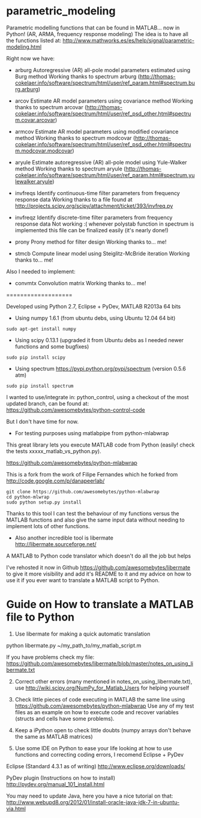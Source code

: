 parametric_modeling
===================

Parametric modelling functions that can be found in MATLAB... now in Python!
(AR, ARMA, frequency response modeling)
The idea is to have all the functions listed at: http://www.mathworks.es/es/help/signal/parametric-modeling.html

Right now we have:

* arburg	Autoregressive (AR) all-pole model parameters estimated using Burg method
Working thanks to spectrum arburg (http://thomas-cokelaer.info/software/spectrum/html/user/ref_param.html#spectrum.burg.arburg)

* arcov	Estimate AR model parameters using covariance method
Working thanks to spectrum arcovar (http://thomas-cokelaer.info/software/spectrum/html/user/ref_psd_other.html#spectrum.covar.arcovar)

* armcov	Estimate AR model parameters using modified covariance method
Working thanks to spectrum modcovar (http://thomas-cokelaer.info/software/spectrum/html/user/ref_psd_other.html#spectrum.modcovar.modcovar)

* aryule	Estimate autoregressive (AR) all-pole model using Yule-Walker method
Working thanks to spectrum aryule (http://thomas-cokelaer.info/software/spectrum/html/user/ref_param.html#spectrum.yulewalker.aryule)

* invfreqs	Identify continuous-time filter parameters from frequency response data
Working thanks to a file found at http://projects.scipy.org/scipy/attachment/ticket/393/invfreq.py

* invfreqz	Identify discrete-time filter parameters from frequency response data
Not working :( whenever polystab function in spectrum is implemented this file can be finalized easily (it's nearly done!)

* prony	 Prony method for filter design
Working thanks to... me!

* stmcb	Compute linear model using Steiglitz-McBride iteration
Working thanks to... me!

Also I needed to implement:

* convmtx    Convolution matrix
Working thanks to... me!


===================

Developed using Python 2.7, Eclipse + PyDev, MATLAB R2013a 64 bits

* Using numpy 1.6.1 (from ubuntu debs, using Ubuntu 12.04 64 bit)
```
sudo apt-get install numpy
```

* Using scipy 0.13.1 (upgraded it from Ubuntu debs as I needed newer functions and some bugfixes)
```
sudo pip install scipy
```

* Using spectrum https://pypi.python.org/pypi/spectrum (version 0.5.6 atm)
```
sudo pip install spectrum 
```


I wanted to use/integrate in: python_control, using a checkout of the most updated branch, can be found at:
https://github.com/awesomebytes/python-control-code

But I don't have time for now.


* For testing purposes using matlabpipe from python-mlabwrap

This great library lets you execute MATLAB code from Python (easily! check the tests xxxxx_matlab_vs_python.py).

https://github.com/awesomebytes/python-mlabwrap

This is a fork from the work of Filipe Fernandes which he forked from http://code.google.com/p/danapeerlab/
```
git clone https://github.com/awesomebytes/python-mlabwrap
cd python-mlwrap
sudo python setup.py install
```

Thanks to this tool I can test the behaviour of my functions versus the MATLAB functions
and also give the same input data without needing to implement lots of other functions.

* Also another incredible tool is libermate http://libermate.sourceforge.net/

A MATLAB to Python code translator which doesn't do all the job but helps

I've rehosted it now in Github https://github.com/awesomebytes/libermate to give it more visibility and 
add it's README to it and my advice on how to use it if you ever want to translate a MATLAB script to Python.

Guide on How to translate a MATLAB file to Python
====================

1) Use libermate for making a quick automatic translation

python libermate.py ~/my_path_to/my_matlab_script.m

If you have problems check my file: https://github.com/awesomebytes/libermate/blob/master/notes_on_using_libermate.txt

2) Correct other errors (many mentioned in notes_on_using_libermate.txt), use http://wiki.scipy.org/NumPy_for_Matlab_Users for helping yourself

3) Check little pieces of code executing in MATLAB the same line using https://github.com/awesomebytes/python-mlabwrap Use any of my test files as an example on how to execute code and recover variables (structs and cells have some problems).

4) Keep a iPython open to check little doubts (numpy arrays don't behave the same as MATLAB matrices)

5) Use some IDE on Python to ease your life looking at how to use functions and correcting coding errors, I recomend Eclipse + PyDev

Eclipse (Standard 4.3.1 as of writing) http://www.eclipse.org/downloads/

PyDev plugin (Instructions on how to install) http://pydev.org/manual_101_install.html

You may need to update Java, here you have a nice tutorial on that: http://www.webupd8.org/2012/01/install-oracle-java-jdk-7-in-ubuntu-via.html

